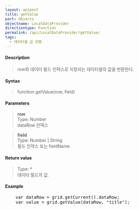 ```yaml
---
layout: apipost
title: getValue
part: Objects
objectname: LocalDataProvider
directiontype: Function
permalink: /api/LocalDataProvider/getValue/
tags:
  - 데이터셀 값 반환
---
```



#### Description

>  row와 데이터 필드 인덱스로 지정되는 데이터셀의 값을 반환한다.

#### Syntax

> function getValue(row, field)

#### Parameters

> **row**  
> Type: Number  
> dataRow 인덱스

> **field**  
> Type: Number \| String  
> 필드 인덱스 또는 fieldName

#### Return value

> Type: *  
> 데이터 필드의 값.

#### Example

<pre class="prettyprint">
    var dataRow = grid.getCurrent().dataRow;
    var value = grid.getValue(dataRow, "title");
</pre>




